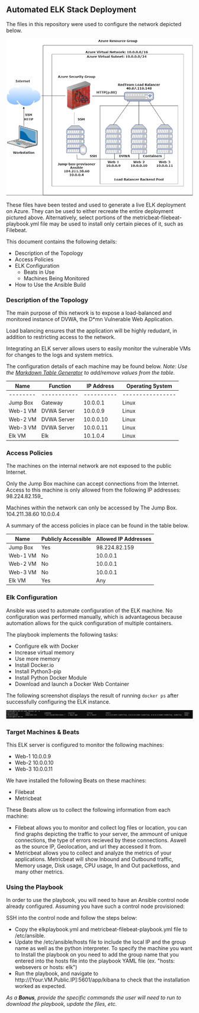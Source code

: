 ## Automated ELK Stack Deployment

The files in this repository were used to configure the network depicted below.

![Network Diagram](https://github.com/ConnorRyerson/Networking-Project/blob/main/README/Images/First_diagram.PNG)

These files have been tested and used to generate a live ELK deployment on Azure. They can be used to either recreate the entire deployment pictured above. Alternatively, select portions of the metricbeat-filebeat-playbook.yml file may be used to install only certain pieces of it, such as Filebeat.

This document contains the following details:
- Description of the Topology
- Access Policies
- ELK Configuration
  - Beats in Use
  - Machines Being Monitored
- How to Use the Ansible Build


### Description of the Topology

The main purpose of this network is to expose a load-balanced and monitored instance of DVWA, the D*mn Vulnerable Web Application.

Load balancing ensures that the application will be highly redudant, in addition to restricting access to the network.

Integrating an ELK server allows users to easily monitor the vulnerable VMs for changes to the logs and system metrics.

The configuration details of each machine may be found below.
_Note: Use the [Markdown Table Generator](http://www.tablesgenerator.com/markdown_tables) to add/remove values from the table_.

| Name     | Function    | IP Address | Operating System |
|----------|-------------|------------|------------------|
| -------- | ----------- | ---------- | ---------------- |
| Jump Box | Gateway     | 10.0.0.1   | Linux            |
| Web-1 VM | DVWA Server | 10.0.0.9   | Linux            |
| Web-2 VM | DVWA Server | 10.0.0.10  | Linux            |
| Web-3 VM | DVWA Server | 10.0.0.11  | Linux            |
| Elk VM   | Elk         | 10.1.0.4   | Linux            |

### Access Policies

The machines on the internal network are not exposed to the public Internet. 

Only the Jump Box machine can accept connections from the Internet. Access to this machine is only allowed from the following IP addresses:
98.224.82.159_

Machines within the network can only be accessed by The Jump Box.
104.211.38.60
10.0.0.4

A summary of the access policies in place can be found in the table below.

| Name     | Publicly Accessible | Allowed IP Addresses |
|----------|---------------------|----------------------|
| Jump Box | Yes                 | 98.224.82.159        |
| Web-1 VM | No                  | 10.0.0.1             |
| Web-2 VM | No                  | 10.0.0.1             |
| Web-3 VM | No                  | 10.0.0.1             |
| Elk VM   | Yes                 | Any                  |

### Elk Configuration

Ansible was used to automate configuration of the ELK machine. No configuration was performed manually, which is advantageous because automation allows for the quick configuration of multiple containers.


The playbook implements the following tasks:

- Configure elk with Docker
- Increase virtual memory
- Use more memory
- Install Docker.io
- Install Python3-pip
- Install Python Docker Module
- Download and launch a Docker Web Container

The following screenshot displays the result of running `docker ps` after successfully configuring the ELK instance.

![Docker ps](https://github.com/ConnorRyerson/Networking-Project/blob/main/README/Images/elk_docker_ps.PNG)

### Target Machines & Beats
This ELK server is configured to monitor the following machines:

- Web-1 10.0.0.9
- Web-2 10.0.0.10
- Web-3 10.0.0.11

We have installed the following Beats on these machines:

- Filebeat
- Metricbeat

These Beats allow us to collect the following information from each machine:

- Filebeat allows you to monitor and collect log files or location, you can find graphs depicting the traffic to your server, the ammount of unique connections, the type of errors recieved by these connections. Aswell as the source IP, Geolocation, and url they accessed it from.
- Metricbeat allows you to collect and analyze the metrics of your applications. Metricbeat will show Inbound and Outbound traffic, Memory usage, Disk usage, CPU usage, In and Out packetloss, and many other metrics.

### Using the Playbook
In order to use the playbook, you will need to have an Ansible control node already configured. Assuming you have such a control node provisioned: 

SSH into the control node and follow the steps below:
- Copy the elkplaybook.yml and metricbeat-filebeat-playbook.yml file to /etc/ansible.
- Update the /etc/ansible/hosts file to include the local IP and the group name as well as the python interpreter. To specify the machine you want to Install the playbook on you need to add the group name that you entered into the hosts file into the playbook YAML file (ex. "hosts: websevers or hosts: elk")
- Run the playbook, and navigate to http://[Your.VM.Public.IP]:5601/app/kibana to check that the installation worked as expected.

_As a **Bonus**, provide the specific commands the user will need to run to download the playbook, update the files, etc._
